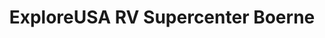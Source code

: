 ---
title: "ExploreUSA RV Supercenter Boerne"
url: /boerne/exploreusa-rv-supercenter-boerne/
shop: Wohnwagen
---